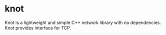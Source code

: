 knot
====

Knot is a lightweight and simple C++ network library with no dependencies. Knot provides interface for TCP.